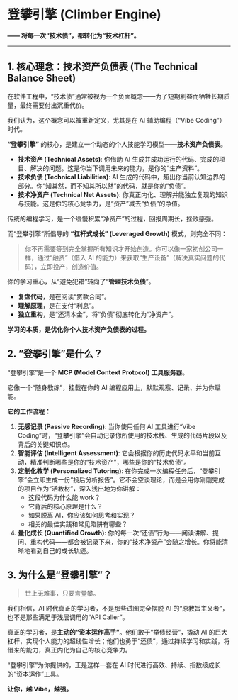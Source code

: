 # 登攀引擎 (Climber Engine)

**—— 将每一次“技术债”，都转化为“技术杠杆”。**

---

## 1. 核心理念：技术资产负债表 (The Technical Balance Sheet)

在软件工程中，“技术债”通常被视为一个负面概念——为了短期利益而牺牲长期质量，最终需要付出沉重代价。

我们认为，这个概念可以被重新定义，尤其是在 AI 辅助编程（“Vibe Coding”）时代。

**“登攀引擎”** 的核心，是建立一个动态的个人技能学习模型——**技术资产负债表**。

- **技术资产 (Technical Assets)**: 你借助 AI 生成并成功运行的代码、完成的项目、解决的问题。这是你当下调用未来的能力，是你的“生产资料”。
- **技术负债 (Technical Liabilities)**: AI 生成的代码中，超出你当前认知边界的部分。你“知其然，而不知其所以然”的代码，就是你的“负债”。
- **技术净资产 (Technical Net Assets)**: 你真正内化、理解并能独立复现的知识与技能。这是你的核心竞争力，是“资产”减去“负债”的净值。

传统的编程学习，是一个缓慢积累“净资产”的过程，回报周期长，挫败感强。

而“登攀引擎”所倡导的 **“杠杆式成长” (Leveraged Growth)** 模式，则完全不同：

> 你不再需要等到完全掌握所有知识才开始创造。你可以像一家初创公司一样，通过“融资”（借入 AI 的能力）来获取“生产设备”（解决真实问题的代码），立即投产，创造价值。

你的学习重心，从“避免犯错”转向了“**管理技术负债**”。

- **复盘代码**，是在阅读“贷款合同”。
- **理解原理**，是在支付“利息”。
- **独立重构**，是“还清本金”，将“负债”彻底转化为“净资产”。

**学习的本质，是优化你个人技术资产负债表的过程。**

## 2. “登攀引擎”是什么？

“登攀引擎”是一个 **MCP (Model Context Protocol) 工具服务器**。

它像一个“随身教练”，挂载在你的 AI 编程应用上，默默观察、记录、并为你赋能。

**它的工作流程：**

1. **无感记录 (Passive Recording)**: 当你使用任何 AI 工具进行“Vibe Coding”时，“登攀引擎”会自动记录你所使用的技术栈、生成的代码片段以及背后的关键知识点。
2. **智能评估 (Intelligent Assessment)**: 它会根据你的历史代码水平和当前互动，精准判断哪些是你的“技术资产”，哪些是你的“技术负债”。
3. **定制化教学 (Personalized Tutoring)**: 在你完成一次编程任务后，“登攀引擎”会立即生成一份“投后分析报告”。它不会空谈理论，而是会用你刚刚完成的项目作为“活教材”，深入浅出地为你讲解：
    - 这段代码为什么能 work？
    - 它背后的核心原理是什么？
    - 如果脱离 AI，你应该如何思考和实现？
    - 相关的最佳实践和常见陷阱有哪些？
4. **量化成长 (Quantified Growth)**: 你的每一次“还债”行为——阅读讲解、提问、重构代码——都会被记录下来，你的“技术净资产”会随之增长。你将能清晰地看到自己的成长轨迹。

## 3. 为什么是“登攀引擎”？

> 世上无难事，只要肯登攀。

我们相信，AI 时代真正的学习者，不是那些试图完全摆脱 AI 的“原教旨主义者”，也不是那些满足于浅层调用的“API Caller”。

真正的学习者，是**主动的“资本运作高手”**。他们敢于“举债经营”，撬动 AI 的巨大杠杆，实现个人能力的超线性增长；他们也勇于“还债”，通过持续学习和实践，将借来的能力，真正内化为自己的核心竞争力。

“登攀引擎”为你提供的，正是这样一套在 AI 时代进行高效、持续、指数级成长的“资本运作”工具。

**让你，越 Vibe，越强。**
